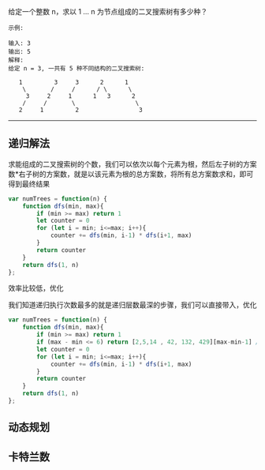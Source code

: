 给定一个整数 n，求以 1 ... n 为节点组成的二叉搜索树有多少种？

```case
示例:

输入: 3
输出: 5
解释:
给定 n = 3, 一共有 5 种不同结构的二叉搜索树:

   1         3     3      2      1
    \       /     /      / \      \
     3     2     1      1   3      2
    /     /       \                 \
   2     1         2                 3
```

---

## 递归解法

求能组成的二叉搜索树的个数，我们可以依次以每个元素为根，然后左子树的方案数*右子树的方案数，就是以该元素为根的总方案数，将所有总方案数求和，即可得到最终结果

```javascript
var numTrees = function(n) {
    function dfs(min, max){
        if (min >= max) return 1
        let counter = 0
        for (let i = min; i<=max; i++){
            counter += dfs(min, i-1) * dfs(i+1, max)
        }
        return counter
    }
    return dfs(1, n)
};
```

效率比较低，优化

我们知道递归执行次数最多的就是递归层数最深的步骤，我们可以直接带入，优化

```javascript
var numTrees = function(n) {
    function dfs(min, max){
        if (min >= max) return 1
        if (max - min <= 6) return [2,5,14 , 42, 132, 429][max-min-1] // 直接返回结果，优化到百毫秒以内
        let counter = 0
        for (let i = min; i<=max; i++){
            counter += dfs(min, i-1) * dfs(i+1, max)
        }
        return counter
    }
    return dfs(1, n)
};
```

## 动态规划


## 卡特兰数
